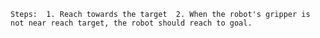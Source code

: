 
    Steps:  1. Reach towards the target  2. When the robot's gripper is not near reach target, the robot should reach to goal.